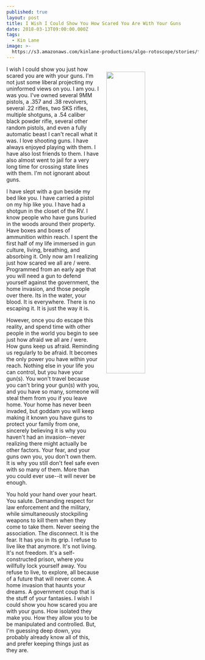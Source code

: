 ```yaml
---
published: true
layout: post
title: I Wish I Could Show You How Scared You Are With Your Guns
date: 2018-03-13T09:00:00.000Z
tags:
  - Kin Lane
image: >-
  https://s3.amazonaws.com/kinlane-productions/algo-rotoscope/stories/flower-barbed-wire_nazi_poster.jpg
---
```

<p><img src="https://s3.amazonaws.com/kinlane-productions/algo-rotoscope/stories/flower-barbed-wire_nazi_poster.jpg" align="right" width="45%" style="padding: 15px;" /></p>I wish I could show you just how scared you are with your guns. I'm not just some liberal projecting my uninformed views on you. I am you. I was you. I've owned several 9MM pistols, a .357 and .38 revolvers, several .22 rifles, two SKS rifles, multiple shotguns, a .54 caliber black powder rifle, several other random pistols, and even a fully automatic beast I can't recall what it was. I love shooting guns. I have always enjoyed playing with them. I have also lost friends to them. I have also almost went to jail for a very long time for crossing state lines with them. I'm not ignorant about guns.

I have slept with a gun beside my bed like you. I have carried a pistol on my hip like you. I have had a shotgun in the closet of the RV. I know people who have guns buried in the woods around their property. Have boxes and boxes of ammunition within reach. I spent the first half of my life immersed in gun culture, living, breathing, and absorbing it. Only now am I realizing just how scared we all are / were. Programmed from an early age that you will need a gun to defend yourself against the government, the home invasion, and those people over there. Its in the water, your blood. It is everywhere. There is no escaping it. It is just the way it is.

However, once you do escape this reality, and spend time with other people in the world you begin to see just how afraid we all are / were. How guns keep us afraid. Reminding us regularly to be afraid. It becomes the only power you have within your reach. Nothing else in your life you can control, but you have your gun(s). You won't travel because you can't bring your gun(s) with you, and you have so many, someone will steal them from you if you leave home. Your home has never been invaded, but goddam you will keep making it known you have guns to protect your family from one, sincerely believing it is why you haven't had an invasion--never realizing there might actually be other factors. Your fear, and your guns own you, you don't own them. It is why you still don't feel safe even with so many of them. More than you could ever use--it will never be enough.

You hold your hand over your heart. You salute. Demanding respect for law enforcement and the military, while simultaneously stockpiling weapons to kill them when they come to take them. Never seeing the association. The disconnect. It is the fear. It has you in its grip. I refuse to live like that anymore. It's not living. It's not freedom. It's a self-constructed prison, where you willfully lock yourself away. You refuse to live, to explore, all because of a future that will never come. A home invasion that haunts your dreams. A government coup that is the stuff of your fantasies. I wish I could show you how scared you are with your guns. How isolated they make you. How they allow you to be be manipulated and controlled. But, I'm guessing deep down, you probably already know all of this, and prefer keeping things just as they are.
